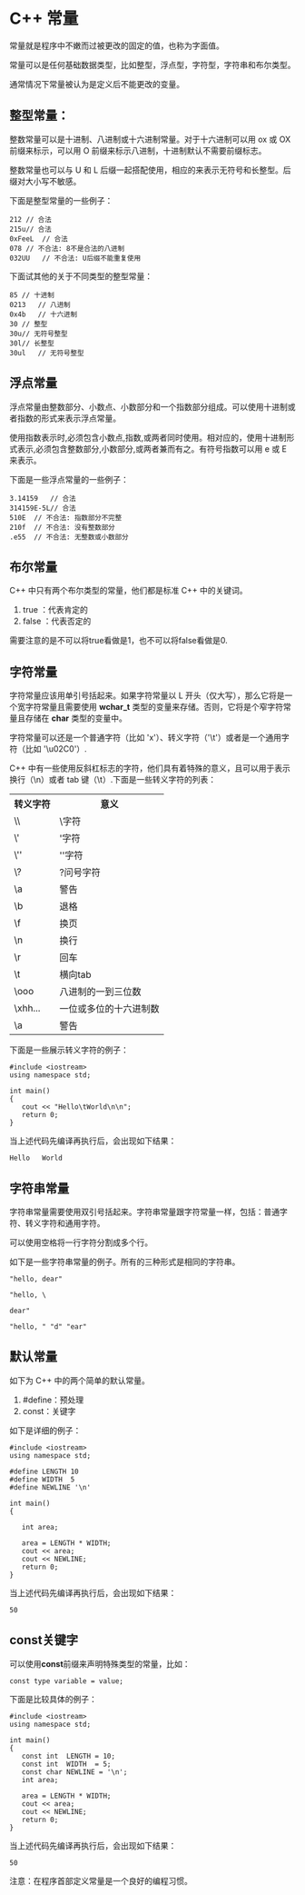 # C++ 常量 #

常量就是程序中不嫩而过被更改的固定的值，也称为字面值。   

常量可以是任何基础数据类型，比如整型，浮点型，字符型，字符串和布尔类型。   

通常情况下常量被认为是定义后不能更改的变量。   

## 整型常量： ##

整数常量可以是十进制、八进制或十六进制常量。对于十六进制可以用 ox 或 OX 前缀来标示，可以用 O 前缀来标示八进制，十进制默认不需要前缀标志。   


整数常量也可以与 U 和 L 后缀一起搭配使用，相应的来表示无符号和长整型。后缀对大小写不敏感。   

下面是整型常量的一些例子：   


    212 // 合法   
    215u// 合法  
    0xFeeL  // 合法  
    078 // 不合法: 8不是合法的八进制  
    032UU   // 不合法: U后缀不能重复使用




下面试其他的关于不同类型的整型常量：

    85 // 十进制
    0213   // 八进制
    0x4b   // 十六进制
    30 // 整型
    30u// 无符号整型
    30l// 长整型
    30ul   // 无符号整型


## 浮点常量 ##

浮点常量由整数部分、小数点、小数部分和一个指数部分组成。可以使用十进制或者指数的形式来表示浮点常量。   


使用指数表示时,必须包含小数点,指数,或两者同时使用。相对应的，使用十进制形式表示,必须包含整数部分,小数部分,或两者兼而有之。有符号指数可以用 e 或 E 来表示。  

下面是一些浮点常量的一些例子：

    3.14159   // 合法
    314159E-5L// 合法
    510E  // 不合法: 指数部分不完整
    210f  // 不合法: 没有整数部分
    .e55  // 不合法: 无整数或小数部分  


## 布尔常量 ##

C++ 中只有两个布尔类型的常量，他们都是标准 C++ 中的关键词。

1. true ：代表肯定的
2. false ：代表否定的  

需要注意的是不可以将true看做是1，也不可以将false看做是0.

## 字符常量 ##

字符常量应该用单引号括起来。如果字符常量以 L 开头（仅大写），那么它将是一个宽字符常量且需要使用 **wchar_t** 类型的变量来存储。否则，它将是个窄字符常量且存储在 **char** 类型的变量中。  

字符常量可以还是一个普通字符（比如 'x'）、转义字符（'\t'）或者是一个通用字符（比如 '\u02C0'）.

C++ 中有一些使用反斜杠标志的字符，他们具有着特殊的意义，且可以用于表示换行（\n）或者 tab 键（\t）.下面是一些转义字符的列表：

<table>
<tbody>
<tr>
<th>转义字符</th>
<th>意义</th>

</tr>
<tr>
<td>\\</td> <td>\字符</td> 
</tr>

</tr>
<tr>
<td>\'</td> <td>'字符</td> 
</tr>

</tr>
<tr>
<td>\''</td> <td>''字符</td> 
</tr>

</tr>
<tr>
<td>\?</td> <td>?问号字符</td> 
</tr>

</tr>
<tr>
<td>\a</td> <td>警告</td> 
</tr>

</tr>
<tr>
<td>\b</td> <td>退格</td> 
</tr>

</tr>
<tr>
<td>\f</td> <td>换页</td> 
</tr>

</tr>
<tr>
<td>\n</td> <td>换行</td> 
</tr>

</tr>
<tr>
<td>\r</td> <td>回车</td> 
</tr>

</tr>
<tr>
<td>\t</td> <td>横向tab</td> 
</tr>

</tr>
<tr>
<td>\ooo</td> <td>八进制的一到三位数</td> 
</tr>

</tr>
<tr>
<td>\xhh...</td> <td>一位或多位的十六进制数</td> 
</tr>

</tr>
<tr>
<td>\a</td> <td>警告</td> 
</tr>

</tbody>
</table> 

下面是一些展示转义字符的例子：

    #include <iostream>
    using namespace std;
    
    int main()
    {
       cout << "Hello\tWorld\n\n";
       return 0;
    }

当上述代码先编译再执行后，会出现如下结果：

    Hello   World

## 字符串常量 ##

字符串常量需要使用双引号括起来。字符串常量跟字符常量一样，包括：普通字符、转义字符和通用字符。

可以使用空格将一行字符分割成多个行。

如下是一些字符串常量的例子。所有的三种形式是相同的字符串。

    "hello, dear"
    
    "hello, \
    
    dear"
    
    "hello, " "d" "ear"


## 默认常量 ##

如下为 C++ 中的两个简单的默认常量。

1. #define：预处理
1. const：关键字

如下是详细的例子：

    #include <iostream>
    using namespace std;
    
    #define LENGTH 10   
    #define WIDTH  5
    #define NEWLINE '\n'
    
    int main()
    {
    
       int area;  
       
       area = LENGTH * WIDTH;
       cout << area;
       cout << NEWLINE;
       return 0;
    }

当上述代码先编译再执行后，会出现如下结果：

    50

## const关键字 ##

可以使用**const**前缀来声明特殊类型的常量，比如：

    const type variable = value;

下面是比较具体的例子：

    #include <iostream>
    using namespace std;
    
    int main()
    {
       const int  LENGTH = 10;
       const int  WIDTH  = 5;
       const char NEWLINE = '\n';
       int area;  
       
       area = LENGTH * WIDTH;
       cout << area;
       cout << NEWLINE;
       return 0;
    }

当上述代码先编译再执行后，会出现如下结果：

    50

注意：在程序首部定义常量是一个良好的编程习惯。